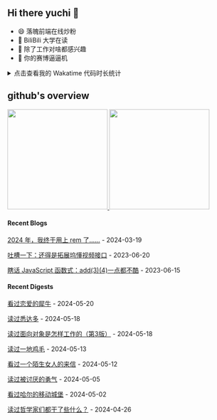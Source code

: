 ## Hi there yuchi 👋 

- 😄 落魄前端在线炒粉
- 🏫 BiliBili 大学在读
- 🤔 除了工作对啥都感兴趣
- 👯 你的赛博逼逼机

<details>
  <summary>
    点击查看我的 Wakatime 代码时长统计
  </summary>
  <div>
    <img src="https://github-readme-stats.vercel.app/api/wakatime?username=yuchiXiong&hide_title=true&layout=compact&langs_count=10" />
  <div>
</details>
    
## github's overview

<a href="https://github.com/yuchiXiong">
  <img height="225" src="https://github-readme-stats.vercel.app/api?username=yuchiXiong&show_icons=true&include_all_commits=true&count_private=true"/>
  <img height="225" src="https://github-readme-stats.vercel.app/api/top-langs/?username=yuchiXiong&hide=python,css,ejs,stylus,racket,scss,slim,html,c,less,shell"/>
</a>

#### Recent Blogs

[2024 年，我终于用上 rem 了……](https://xiongyuchi.com/2024/03/19/2024-nian-wo-zhong-yu-yong-shang-rem-liao/) - 2024-03-19

[吐槽一下：还得是拓展坞懂视频接口](https://xiongyuchi.com/2023/06/20/tu-cao-yi-xia-huan-de-shi-tuo-zhan-wu-dong-shi-pin-jie-kou/) - 2023-06-20

[瞎话 JavaScript 函数式：add(3)(4)一点都不酷](https://xiongyuchi.com/2023/06/15/xia-hua-han-shu-shi-add-3-4-yi-dian-du-bu-ku/) - 2023-06-15

#### Recent Digests

[看过恋爱的犀牛](https://www.douban.com/location/drama/3167344/) - 2024-05-20

[读过悉达多](https://book.douban.com/subject/26980487/) - 2024-05-18

[读过面向对象是怎样工作的（第3版）](https://book.douban.com/subject/36085072/) - 2024-05-18

[读过一地鸡毛](https://book.douban.com/subject/6793573/) - 2024-05-13

[看过一个陌生女人的来信](https://www.douban.com/location/drama/11507832/) - 2024-05-12

[读过被讨厌的勇气](https://book.douban.com/subject/36150914/) - 2024-05-05

[看过哈尔的移动城堡](http://movie.douban.com/subject/1308807/) - 2024-05-02

[读过哲学家们都干了些什么？](https://book.douban.com/subject/35796039/) - 2024-04-26